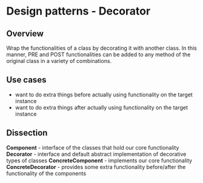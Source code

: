 # Design patterns - Decorator

## Overview

Wrap the functionalities of a class by decorating it with another class.
In this manner, PRE and POST functionalities can be added to any method of
the original class in a variety of combinations.

## Use cases

- want to do extra things before actually using functionality on the
target instance
- want to do extra things after actually using functionality on the
target instance

## Dissection

**Component** - interface of the classes that hold our core functionality
**Decorator** - interface and default abstract implementation of decorative
types of classes
**ConcreteComponent** - implements our core functionality
**ConcreteDecorator** - provides some extra functionality before/after the
functionality of the components
